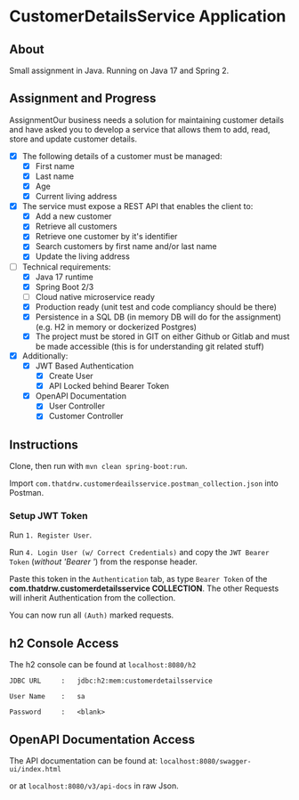 # CustomerDetailsService Application
## About
Small assignment in Java.
Running on Java 17 and Spring 2.

## Assignment and Progress
AssignmentOur business needs a solution for maintaining customer details and have asked you to develop a service that allows them to add, read, store and update customer details. 

- [x] The following details of a customer must be managed:
    - [x] First name
    - [x] Last name
    - [x] Age
    - [x] Current living address

- [x] The service must expose a REST API that enables the client to:
    - [x] Add a new customer
    - [x] Retrieve all customers
    - [x] Retrieve one customer by it's identifier
    - [x] Search customers by first name and/or last name
    - [x] Update the living address

- [ ] Technical requirements:
    - [x] Java 17 runtime
    - [x] Spring Boot 2/3
    - [ ] Cloud native microservice ready
    - [x] Production ready (unit test and code compliancy should be there)
    - [x] Persistence in a SQL DB (in memory DB will do for the assignment) (e.g. H2 in memory or dockerized Postgres)
    - [x] The project must be stored in GIT on either Github or Gitlab and must be made accessible (this is for understanding git related stuff)

- [x] Additionally:
    - [x] JWT Based Authentication
        - [x] Create User
        - [x] API Locked behind Bearer Token

    - [x] OpenAPI Documentation
        - [x] User Controller
        - [x] Customer Controller

## Instructions
Clone, then run with `mvn clean spring-boot:run`.

Import `com.thatdrw.customerdeailsservice.postman_collection.json` into Postman.

### Setup JWT Token
Run `1. Register User`. 

Run `4. Login User (w/ Correct Credentials)` and copy the `JWT Bearer Token` (_without 'Bearer '_) from the response header.

Paste this token in the `Authentication` tab, as type `Bearer Token` of the **com.thatdrw.customerdetailsservice COLLECTION**. The other Requests will inherit Authentication from the collection.

You can now run all `(Auth)` marked requests.

## h2 Console Access
The h2 console can be found at `localhost:8080/h2`

`JDBC URL     :   jdbc:h2:mem:customerdetailsservice`

`User Name    :   sa                                `

`Password     :   <blank>                           `

## OpenAPI Documentation Access
The API documentation can be found at: 
`localhost:8080/swagger-ui/index.html`

or at 
`localhost:8080/v3/api-docs` in raw Json.